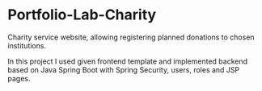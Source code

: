 # Portfolio-Lab-Charity

Charity service website, allowing registering planned donations to chosen institutions.  

In this project I used given frontend template and implemented backend based on Java Spring Boot with Spring Security, users, roles and JSP pages.
